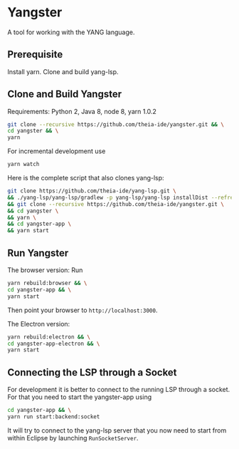 # Yangster

A tool for working with the YANG language.

## Prerequisite

Install yarn.
Clone and build yang-lsp.

## Clone and Build Yangster

Requirements: Python 2, Java 8, node 8, yarn 1.0.2

```bash
git clone --recursive https://github.com/theia-ide/yangster.git && \
cd yangster && \
yarn 
```

For incremental development use 
```bash
yarn watch
```

Here is the complete script that also clones yang-lsp:
```bash
git clone https://github.com/theia-ide/yang-lsp.git \
&& ./yang-lsp/yang-lsp/gradlew -p yang-lsp/yang-lsp installDist --refresh-dependencies \
&& git clone --recursive https://github.com/theia-ide/yangster.git \
&& cd yangster \
&& yarn \
&& cd yangster-app \
&& yarn start
```

## Run Yangster

The browser version:
Run 
```bash
yarn rebuild:browser && \
cd yangster-app && \
yarn start
```
Then point your browser to `http://localhost:3000`.

The Electron version:
```bash
yarn rebuild:electron && \
cd yangster-app-electron && \
yarn start
```

## Connecting the LSP through a Socket
For development it is better to connect to the running LSP through a socket.
For that you need to start the yangster-app using
```bash
cd yangster-app && \
yarn run start:backend:socket
```

It will try to connect to the yang-lsp server that you now need to start from within Eclipse by launching `RunSocketServer`.
